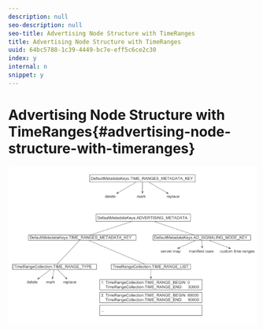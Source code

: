 ```yaml
---
description: null
seo-description: null
seo-title: Advertising Node Structure with TimeRanges
title: Advertising Node Structure with TimeRanges
uuid: 64bc5788-1c39-4449-bc7e-eff5c6ce2c30
index: y
internal: n
snippet: y
---
```


# Advertising Node Structure with TimeRanges{#advertising-node-structure-with-timeranges}

<a id="fig_CD71214FBF8945729FC34CD2F0047EF8"></a>

![](assets/psdk_ad-node-structure_web.png)

